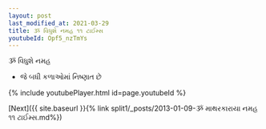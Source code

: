 ```yaml
---
layout: post
last_modified_at: 2021-03-29
title: ૐ વિધુશે નમહ ૧૧ ટાઈમ્સ
youtubeId: Opf5_nzTmYs
---
```

 
 
 ૐ વિધુશે નમહ  
 
 -  જે બધી કળાઓમાં નિષ્ણાત છે 
 
  
 
  
 
 
 
 
 
 


{% include youtubePlayer.html id=page.youtubeId %}
 
[Next]({{ site.baseurl }}{% link  split1/_posts/2013-01-09-ૐ માથરકારાયા નમહ ૧૧ ટાઈમ્સ.md%})
 
